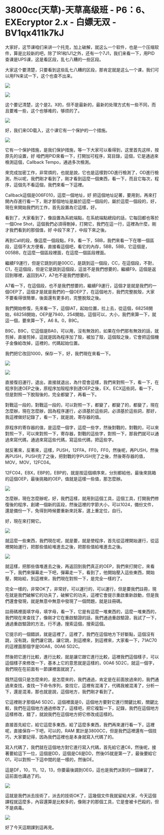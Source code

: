 # 3800cc(天草)-天草高级班 - P6：6、EXEcryptor 2.x - 白嫖无双 - BV1qx411k7kJ

大家好，这节课咱们来讲一个托克，加上破解，就这么一个软件，也是一个压缩软件，算是比较新的吧，除了1R1和1J1之外，还有一个7J1，我们来看一下，用PID查课是UPS课，这是看区段，乱七八糟的一些区段。

大家这个要清楚，只要看到这些乱七八糟的区段，那肯定就是这么一个课，我们可以用FN来试一下，这个也查不出来。



![](img/53ebb7f7e03cf44b2f6cbeb868e8fc65_1.png)

![](img/53ebb7f7e03cf44b2f6cbeb868e8fc65_2.png)

这个要记清楚，这个是2。X的，但不是最新的，最新的处理方式有一些不同，而且要难一些，这个也够难的，够烦的了。



![](img/53ebb7f7e03cf44b2f6cbeb868e8fc65_4.png)

好，我们来OD载入，这个课它有一个保护的一个措施。

![](img/53ebb7f7e03cf44b2f6cbeb868e8fc65_6.png)

它有一个保护措施，是我们保护措施，等一下大家可以看得到，这里首先这样，按原先的设置，好 咱們用PID來看一下，打開加可程序，寫目錄，這個，它是通過來檢測這個，Callback Tempo，通過多次檢測。

來完成加密工作，非常煩的，也就是說，它也是這樣對OD進行檢測了，OD進行檢測，所以呢，我們剛才看到了，剛才看到這麼一個東西，看一下，而且它每次，程序，這個先不看這個，我們來看一下這裡。

Callback這個是006F010，這麼一個地址，好 把這個地址記著，要用到，再來打開內存進行看一下，剛才那個地址是屬於這麼一個段的，屬於這麼一個段的，好，現在來開始我們的工作，首先設置為它這樣，好。

看到了，大家看到了，像設置為系統端點，在系統端點總段的話，它每回都也等於一個One Shot，這個我們必須得刪掉，打開它，我們在這一行，這裡為什麼，剛才我們看到的那個值，好 中段下來了，中段下來之後。

再到Call的段，像這麼一個段點，F9，看一下，5BB，我們來看一下在哪一個區段，這個不太方便看，直接看這個吧，看它的內存，5BB，5BB，它這個是，005BB，在這麼一個區段裡面，在這麼一個區段裡面。

繼續F9運行，但是它跳到的是00CC，是跳到這一個段，CC，在這個段，不對，C1，在這個段，但是它是跳到這個段，這並不是我們想要的，繼續F9，這個是返回到哪裡，返回到A7，A7也不是我們想要的。

A7看一下，在這個段，也不是我們想要的，繼續F9運行，這個才是就是我們的一個OEP了，這個才是就是我們的一個OEP了，在這個地方，我們完整脫殼，大家不要看得很簡單，後面還有更多的，完整脫殼之後。

我們開始修復，先來看一下，這個IAT，起始位置，拉上去，從這個，68258開始，68258開始，OEP是7940，254開始，這個可以，大小，我們來算一下，就這一個，要來算一下，A6 8。0，B9C。

B9C，B9C，它這個是BA0，可以用，沒有無效的，如果在你們那有無效的話，就剪掉，直接剪掉，這就是因為程序加了殼，被加了殼，這個殼之後，它會把這個機子金像給改掉，這裡的，代碼起始位置。

我們把它改回1000，保存一下，好，我們現在來看一下。

![](img/53ebb7f7e03cf44b2f6cbeb868e8fc65_8.png)

![](img/53ebb7f7e03cf44b2f6cbeb868e8fc65_9.png)

直接復旧運行，退出，直接就退出，為什麼會這樣，我們來對照一下，看一下，在程序到達OEP之後，原程序加殼程序到達OEP之後，EX，ECX這些詞，看一下，但是對照一下脫殼後的，完全都變了，再看一下。

對戰這一段的，對戰這一段的，可以對照一下，都變了，都變了的，都變了，現在怎麼辦，現在怎麼辦，因為程序運行，必須基於這些詞，必須基於這些詞，那好，我這裡做好記錄了，看一下，就是說，寄存器的值。

原程序的寄存器的值，是這麼一個字，這麼一些字，然後對戰的，對戰的，可以來對照一下，可以來對照一下，寄存器，對戰的這些字，對照一下，那我們就可以通過來寫代碼，通過來寫這些代碼，寫這些代碼，把這些字。

就反著來，反著來，這樣，PUSH，12FFA，FF0，FF0，然後呢，再PUSH，然後再PUSH，PUSH完了之後，把對戰的字PUSH完了之後，然後寄存器的值，MOV，MOV，12FC04。

12FC04，EBX，EBP的，EBP的，就是按這個順序來，分別都給他，最後來挑箱的這個OEP，最後挑箱的OEP，值就是這樣一些值，那怎麼辦。



![](img/53ebb7f7e03cf44b2f6cbeb868e8fc65_11.png)

怎麼辦，現在怎麼辦呢，好，我們這樣，就用到這個工具，這個工具，打開我們修復後的程序，創建一個新的區段，然後這裡的字節大小，可以1024，備份文件，還是備份一下，免得到時候要重新來託客，選上重定位，自行。

好，現在來打開它。

![](img/53ebb7f7e03cf44b2f6cbeb868e8fc65_13.png)

就這麼一些東西，我們現在呢，就是要，就是使程序，首先從這裡開始運行，從這裡開始運行，把那些值給堆進去之後，把那些值給堆進去之後。



![](img/53ebb7f7e03cf44b2f6cbeb868e8fc65_15.png)

就這樣，把那些值堆進去之後，再返回到我們真正的OEP，我們來打開它，來看一下，我們來彈幕走一下吧，彈幕走一下，看到了，他開始壓入這些東西，開始壓，開始給，到這裡來，我們現在對照一下，是完全一樣的了。

完全一樣的，非常OK了，非常好，可以運行的，可以運行，但是要我們註冊，現在就是我們破解它的功夫了，破解它的功夫，這裡它會提示重啟重新啟動，但是我們還會發現，就是無意中無意中發現了一個問題，就是註冊碼。

註冊碼裡面填字母，填字母，看一下，它是有這麼一堆東西的，這麼一堆東西的，我們現在來查找了，像剛才它在重啟驗證的話，我們通過重啟驗證，我試了一下，通過重啟驗證的方法，行不通，搜索這個，搜索這個。

它提示的一個錯誤，就是這裡了，這裡了，我們在這個地方下好斷點，這個沒有跳，沒有跳，我們讓它跳，讓它跳，到這裡來，到這裡來，大家看一下，71AC70的這裡面那個字是00A6，00A6 5D2C。

然後把它進行比較，進行比較，就是讓它跟它進行比較，這裡我們這個樣子，可以這個樣子來修改一下，基本上它的意思就是這樣的，00A6 5D2C，就這一個字，我們現在在前面有一節課裡面就說了。

既然這個只是怎麼來的，是怎麼來的，我們通過，肯定是在前面放過來的，我們通過來查找，查找一下命令序列，查找它，這裡有混淆了，代碼我被混淆了，分析一下，還是混淆，那也就是說，這個地方，我們剛才看到了。

它這裡剛才那個A6 5D2C，這個裡面是0，這個地方要對它進行關鍵比較，關鍵比較，我們在這個地方通過修改了，這樣吧，把它複製一下，記錄，我們在這個地方這樣修改，錯了，就說我們在這個地方把它修改成這樣的。

直接首先給它，給它這麼多東西，給了這麼多東西，我們再來運行看一下，這裡呢，直接保存一下吧，可以的，RAM 累計是3800CC，但是我們這裡還有一個技巧，大家要記得，因為我們這裡也是本身就寫入代碼了的。

寫入代碼了，我們就在這個地方對它進行寫入代碼，首先給它連C6，然後呢，接著要給這下一位，這個是DD，這個是C6是DD，然後05就是第一了，最後要給它01，可以對照一下這中間的是一樣的，然後DE。

這是DF，10，11，12，13，你要最後調到OEG，這也是我們派對的一個練習了，這前面也講過了的。

![](img/53ebb7f7e03cf44b2f6cbeb868e8fc65_17.png)

這就是我們派去技術了，派去的技術OK了，這幾個文件我就留給大家，今天這個課程就這麼多，內容還算是比較多的，像剛才的那個工具，它是會被卡巴殺的，但不是病毒。



![](img/53ebb7f7e03cf44b2f6cbeb868e8fc65_19.png)

好了今天這期課到這再見。